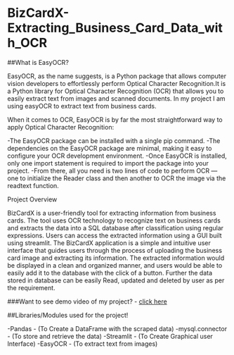 # BizCardX-Extracting_Business_Card_Data_with_OCR

##What is EasyOCR?

EasyOCR, as the name suggests, is a Python package that allows computer vision developers to effortlessly perform Optical Character Recognition.It is a Python library for Optical Character Recognition (OCR) that allows you to easily extract text from images and scanned documents. In my project I am using easyOCR to extract text from business cards.

When it comes to OCR, EasyOCR is by far the most straightforward way to apply Optical Character Recognition:

-The EasyOCR package can be installed with a single pip command.
-The dependencies on the EasyOCR package are minimal, making it easy to configure your OCR development environment.
-Once EasyOCR is installed, only one import statement is required to import the package into your project.
-From there, all you need is two lines of code to perform OCR — one to initialize the Reader class and then another to OCR the image via the readtext function.

Project Overview

BizCardX is a user-friendly tool for extracting information from business cards. The tool uses OCR technology to recognize text on business cards and extracts the data into a SQL database after classification using regular expressions. Users can access the extracted information using a GUI built using streamlit. The BizCardX application is a simple and intuitive user interface that guides users through the process of uploading the business card image and extracting its information. The extracted information would be displayed in a clean and organized manner, and users would be able to easily add it to the database with the click of a button. Further the data stored in database can be easily Read, updated and deleted by user as per the requirement.

###Want to see demo video of my project? - [click here]()

##Libraries/Modules used for the project!

-Pandas - (To Create a DataFrame with the scraped data)
-mysql.connector - (To store and retrieve the data)
-Streamlit - (To Create Graphical user Interface)
-EasyOCR - (To extract text from images)
